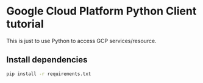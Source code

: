  
# Google Cloud Platform Python Client tutorial  
This is just to use Python to access GCP services/resource.    

## Install dependencies  

~~~bash  
pip install -r requirements.txt
~~~
